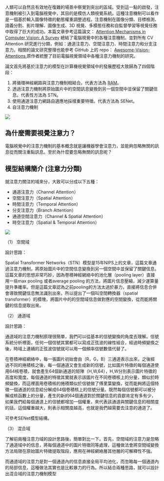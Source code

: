 
人類可以自然且有效地在復雜的場景中察覺到突出的區域。受到這一點的啟發，注意機制被引入到電腦視覺中，其目的是模仿人類視覺系統。這種注意機制可以看作是一個基於輸入圖像特徵的動態權重調整過程。注意機制在圖像分類、目標檢測、語義分割、影片理解、圖像生成、3D 視覺、多模態任務和自監督學習等視覺任務中取得了巨大的成功。本篇文章參考這篇論文： [Attention Mechanisms in Computer Vision: A Survey](https://arxiv.org/abs/2111.07624.pdf) 總結了電腦視覺中的各種注意機制，並對所有 CV Attention 研究進行分類，例如：通道注意力、空間注意力、時間注意力和分支注意力。相關的論文研究整理也能參考 GitHub 上的 repo： [Awesome-Vision-Attentions
](https://github.com/MenghaoGuo/Awesome-Vision-Attentions) 原作者統整了目前電腦視覺領域中各種注意力機制的研究。

論文首先將基於注意力的模型在計算機視覺領域中的發展歷程大致歸為了四個階段：

1. 將循環神經網路與注意力機制相結合。代表方法為 [RAM](https://www.cnblogs.com/wangxiaocvpr/p/5537454.html)。
2. 透過注意力機制將原始圖片中的空間訊息變換到另一個空間中並保留了關鍵信息。代表性方法為 STN。
3. 使用通道注意力網路自適應地採樣重要特徵。代表方法為 SENet。
4. 自注意力機制

![](https://i.imgur.com/nj2bZgD.png)


## 為什麼需要視覺注意力？
電腦視覺中的注意力機制的基本概念就是讓機器學會注意力，並能夠忽略無關的訊息從而關注重點訊息。至於為什麼要忽略無關的訊息呢？

## 模型結構簡介 (注意力分類)
就注意力關注的域來分，大致可以分成以下五種：

- 通道注意力（Channel Attention）
- 空間注意力（Spatial Attention）
- 時間注意力（Temporal Attention）
- 分支注意力（Branch Attention）
- 通道空間注意力（Channel & Spatial Attention）
- 時空注意力（Spatial & Temporal Attention）

![](https://i.imgur.com/TeJD9QY.png)

（1） 空間域

設計思路：

Spatial Transformer Networks（STN）模型是15年NIPS上的文章，這篇文章通過注意力機制，將原始圖片中的空間信息變換到另一個空間中並保留了關鍵信息。這篇文章的思想非常巧妙，因為卷積神經網絡中的池化層（pooling layer）直接用一些max pooling 或者average pooling 的方法，將圖片信息壓縮，減少運算量提升準確率。但是這篇文章認為之前pooling的方法太過於暴力，直接將信息合併會導致關鍵信息無法識別出來，所以提出了一個叫空間轉換器（spatial transformer）的模塊，將圖片中的的空間域信息做對應的空間變換，從而能將關鍵的信息提取出來。

（2） 通道域

設計思路：

通道域的注意力機制原理很簡單，我們可以從基本的信號變換的角度去理解。信號系統分析裡面，任何一個信號其實都可以寫成正弦波的線性組合，經過時頻變換之後，時域上連續的正弦波信號就可以用一個頻率信號數值代替了。

在卷積神經網絡中，每一張圖片初始會由（R，G，B）三通道表示出來，之後經過不同的捲積核之後，每一個通道又會生成新的信號，比如圖片特徵的每個通道使用64核卷積，就會產生64個新通道的矩陣（H,W,64），H,W分別表示圖片特徵的高度和寬度。每個通道的特徵其實就表示該圖片在不同卷積核上的分量，類似於時頻變換，而這裡面用卷積核的捲積類似於信號做了傅里葉變換，從而能夠將這個特徵一個通道的信息給分解成64個卷積核上的信號分量。既然每個信號都可以被分解成核函數上的分量，產生的新的64個通道對於關鍵信息的貢獻肯定有多有少，如果我們給每個通道上的信號都增加一個權重，來代表該通道與關鍵信息的相關度的話，這個權重越大，則表示相關度越高，也就是我們越需要去注意的通道了。

可參考SENet模型結構。

（3） 混合域

了解前兩種注意力域的設計思路後，簡單對比一下。首先，空間域的注意力是忽略了通道域中的信息，將每個通道中的圖片特徵同等處理，這種做法會將空間域變換方法局限在原始圖片特徵提取階段，應用在神經網絡層其他層的可解釋性不強。

而通道域的注意力是對一個通道內的信息直接全局平均池化，而忽略每一個通道內的局部信息，這種做法其實也是比較暴力的行為。所以結合兩種思路，就可以設計出混合域的注意力機制模型


